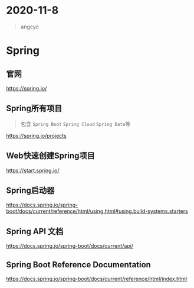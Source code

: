 # 2020-11-8

> angcyo

# Spring

## 官网

https://spring.io/

## Spring所有项目

> 包含 `Spring Boot` `Spring Cloud` `Spring Data`等

https://spring.io/projects

## Web快速创建Spring项目

https://start.spring.io/

## Spring启动器

https://docs.spring.io/spring-boot/docs/current/reference/html/using.html#using.build-systems.starters

## Spring API 文档

https://docs.spring.io/spring-boot/docs/current/api/

## Spring Boot Reference Documentation

https://docs.spring.io/spring-boot/docs/current/reference/html/index.html
